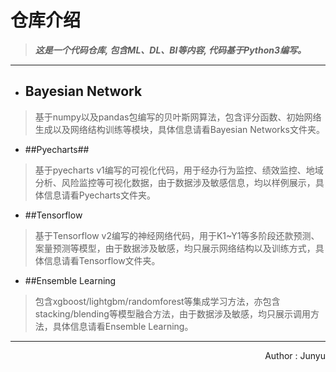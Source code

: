 # 仓库介绍
>***这是一个代码仓库, 包含ML、DL、BI等内容, 代码基于Python3编写。***

***

* ## Bayesian Network
>基于numpy以及pandas包编写的贝叶斯网算法，包含评分函数、初始网络生成以及网络结构训练等模块，具体信息请看Bayesian Networks文件夹。

* ##Pyecharts##
>基于pyecharts v1编写的可视化代码，用于经办行为监控、绩效监控、地域分析、风险监控等可视化数据，由于数据涉及敏感信息，均以样例展示，具体信息请看Pyecharts文件夹。

* ##Tensorflow
>基于Tensorflow v2编写的神经网络代码，用于K1~Y1等多阶段还款预测、案量预测等模型，由于数据涉及敏感，均只展示网络结构以及训练方式，具体信息请看Tensorflow文件夹。

* ##Ensemble Learning
>包含xgboost/lightgbm/randomforest等集成学习方法，亦包含stacking/blending等模型融合方法，由于数据涉及敏感，均只展示调用方法，具体信息请看Ensemble Learning。

***
<p align='right'>Author : Junyu</p>

